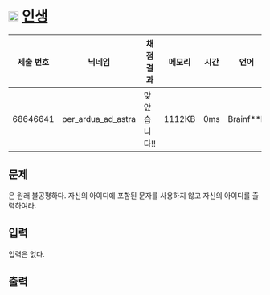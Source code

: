 # <img width="20px"  src="https://d2gd6pc034wcta.cloudfront.net/tier/-1.svg" class="solvedac-tier"> [인생](https://www.acmicpc.net/problem/27903) 

| 제출 번호 | 닉네임 | 채점 결과 | 메모리 | 시간 | 언어 | 코드 길이 |
|---|---|---|---|---|---|---|
|68646641|per_ardua_ad_astra|맞았습니다!! |1112KB|0ms|Brainf**k|295B|

## 문제
<p>은 원래 불공평하다. 자신의 아이디에 포함된 문자를 사용하지 않고 자신의 아이디를 출력하여라.</p>

## 입력
<p>입력은 없다.</p>

## 출력


